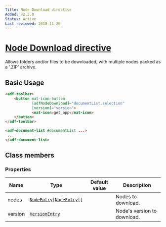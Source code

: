 ```yaml
---
Title: Node Download directive
Added: v2.2.0
Status: Active
Last reviewed: 2018-11-20
---
```


# [Node Download directive](lib/core/src/lib/directives/node-download.directive.ts "Defined in node-download.directive.ts")

Allows folders and/or files to be downloaded, with multiple nodes packed as a '.ZIP' archive.

## Basic Usage

```html
<adf-toolbar>
    <button mat-icon-button
            [adfNodeDownload]="documentList.selection"
            [version]="version">
            <mat-icon>get_app</mat-icon>
    </button>
</adf-toolbar>

<adf-document-list #documentList ...>
 ...
</adf-document-list>
```

## Class members

### Properties

| Name | Type | Default value | Description |
| ---- | ---- | ------------- | ----------- |
| nodes | [`NodeEntry`](https://github.com/Alfresco/alfresco-js-api/blob/master/src/alfresco-core-rest-api/docs/NodeEntry.md)` \| `[`NodeEntry`](https://github.com/Alfresco/alfresco-js-api/blob/master/src/alfresco-core-rest-api/docs/NodeEntry.md)`[]` |  | Nodes to download. |
| version | [`VersionEntry`](https://github.com/Alfresco/alfresco-js-api/blob/develop/src/api/content-rest-api/docs/VersionEntry.md) |  | Node's version to download. |

